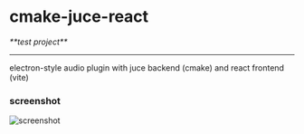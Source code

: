 # cmake-juce-react

_\*\*test project\*\*_

---

electron-style audio plugin with juce backend (cmake) and react frontend (vite)

### screenshot

![screenshot](https://github.com/user-attachments/assets/6752af7f-5cdc-4777-9f3b-1a42db0fb676)
